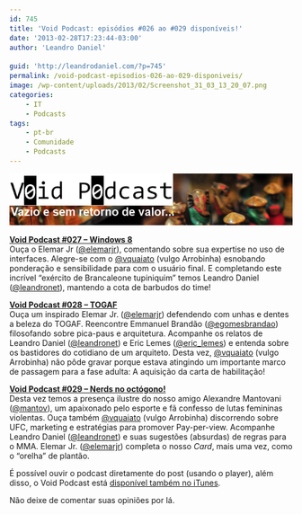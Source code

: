 ```yaml
---
id: 745
title: 'Void Podcast: episódios #026 ao #029 disponíveis!'
date: '2013-02-28T17:23:44-03:00'
author: 'Leandro Daniel'

guid: 'http://leandrodaniel.com/?p=745'
permalink: /void-podcast-episodios-026-ao-029-disponiveis/
image: /wp-content/uploads/2013/02/Screenshot_31_03_13_20_07.png
categories:
    - IT
    - Podcasts
tags:
    - pt-br
    - Comunidade
    - Podcasts
---
```


![](/assets/pics/VoidBanner.png)

**[Void Podcast #027 – Windows 8](https://voidpodcast.wordpress.com/2013/02/09/void-podcast-027-windows-8/)**  
Ouça o Elemar Jr ([@elemarjr](http://twitter.com/elemarjr)), comentando sobre sua expertise no uso de interfaces. Alegre-se com o [@vquaiato](http://twitter.com/vquaiato) (vulgo Arrobinha) esnobando ponderação e sensibilidade para com o usuário final. E completando este incrível “exército de Brancaleone tupiniquim” temos Leandro Daniel ([@leandronet](http://twitter.com/leandronet)), mantendo a cota de barbudos do time!

**[Void Podcast #028 – TOGAF](https://voidpodcast.wordpress.com/2013/02/21/void-podcast-028-togaf/)**  
Ouça um inspirado Elemar Jr. ([@elemarjr](http://twitter.com/elemarjr)) defendendo com unhas e dentes a beleza do TOGAF. Reencontre Emmanuel Brandão ([@egomesbrandao](https://twitter.com/egomesbrandao)) filosofando sobre pica-paus e arquitetura. Acompanhe os relatos de Leandro Daniel ([@leandronet](http://twitter.com/leandronet)) e Eric Lemes ([@eric\_lemes](https://twitter.com/eric_lemes)) e entenda sobre os bastidores do cotidiano de um arquiteto. Desta vez, [@vquaiato](http://twitter.com/vquaiato) (vulgo Arrobinha) não pôde gravar porque estava atingindo um importante marco de passagem para a fase adulta: A aquisição da carta de habilitação!

**[Void Podcast #029 – Nerds no octógono!](https://voidpodcast.wordpress.com/2013/03/04/void-podcast-029-nerds-no-octogono/)**  
Desta vez temos a presença ilustre do nosso amigo Alexandre Mantovani ([@mantov](http://twitter.com/mantov)), um apaixonado pelo esporte e fã confesso de lutas femininas violentas. Ouça também [@vquaiato](http://twitter.com/vquaiato) (vulgo Arrobinha) discorrendo sobre UFC, marketing e estratégias para promover Pay-per-view. Acompanhe Leandro Daniel ([@leandronet](http://twitter.com/leandronet)) e suas sugestões (absurdas) de regras para o MMA. Elemar Jr. ([@elemarjr](http://twitter.com/elemarjr)) completa o nosso *Card*, mais uma vez, como o “orelha” de plantão.

É possível ouvir o podcast diretamente do post (usando o player), além disso, o Void Podcast está [disponível também no iTunes](http://itunes.apple.com/br/podcast/void-podcast/id443186480).

Não deixe de comentar suas opiniões por lá.
